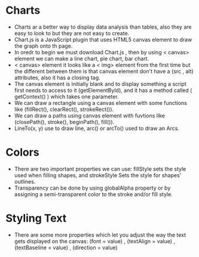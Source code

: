 # Charts
* Charts ar a better way to display data analysis than tables, also they are easy to look to but they are not easy to create.
* Chart.js is a JavaScript plugin that uses HTML5 canvas element to draw the graph onto th page.
* In oredr to begin we must download Chart.js , then by using < canvas> element we can make a line chart, pie chart, bar chart.
* < canvas> element it looks like a < img> element from the first time but the different between them is that canvas element don't have a (src , alt) attributes, also it has a closing tag.
* The canvas element is initially blank and to display something a script first needs to access to it (getElementById), and it has a method called ( getContext() ) which takes one parameter.
* We can draw a rectangle using a canvas element with some functions like (fillRect(), clearRect(), strokeRect()).
* We can draw a paths using canvas element with fuvtions like (closePath(), stroke(), beginPath(), fill()).
* LineTo(x, y) use to draw line, arc() or arcTo() used to draw an Arcs.
# Colors
* There are two important properties we can use: fillStyle sets the style used when filling shapes, and strokeStyle Sets the style for shapes' outlines.
* Transparency can be done by using globalAlpha property or by assigning a semi-transparent color to the stroke and/or fill style.
# Styling Text 
* There are some more properties which let you adjust the way the text gets displayed on the canvas: (font = value) , (textAlign = value) , (textBaseline = value) , (direction = value)